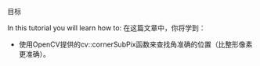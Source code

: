 目标

In this tutorial you will learn how to:
在这篇文章中，你将学到：

* 使用OpenCV提供的cv::cornerSubPix函数来查找角准确的位置（比整形像素更准确）。
